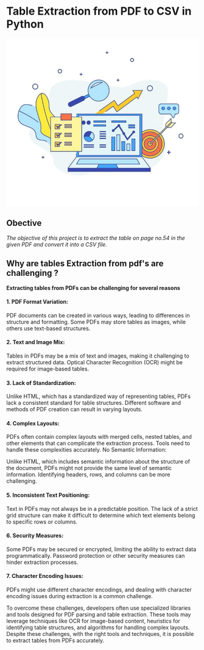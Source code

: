 # Table Extraction from PDF to CSV in Python

![pdf](pdf_to_csv.png)

## Obective

*The objective of this project is to extract the table on page no.54 in the given PDF and convert it into a CSV file.*

## Why are tables Extraction from pdf's are challenging ?

**Extracting tables from PDFs can be challenging for several reasons**

#### 1. PDF Format Variation:

PDF documents can be created in various ways, leading to differences in structure and formatting. Some PDFs may store tables as images, while others use text-based structures.

#### 2. Text and Image Mix:

Tables in PDFs may be a mix of text and images, making it challenging to extract structured data. Optical Character Recognition (OCR) might be required for image-based tables.

#### 3. Lack of Standardization:

Unlike HTML, which has a standardized way of representing tables, PDFs lack a consistent standard for table structures. Different software and methods of PDF creation can result in varying layouts.

#### 4. Complex Layouts:

PDFs often contain complex layouts with merged cells, nested tables, and other elements that can complicate the extraction process. Tools need to handle these complexities accurately.
No Semantic Information:

Unlike HTML, which includes semantic information about the structure of the document, PDFs might not provide the same level of semantic information. Identifying headers, rows, and columns can be more challenging.

#### 5. Inconsistent Text Positioning:

Text in PDFs may not always be in a predictable position. The lack of a strict grid structure can make it difficult to determine which text elements belong to specific rows or columns.

#### 6. Security Measures:

Some PDFs may be secured or encrypted, limiting the ability to extract data programmatically. Password protection or other security measures can hinder extraction processes.

#### 7. Character Encoding Issues:

PDFs might use different character encodings, and dealing with character encoding issues during extraction is a common challenge.

To overcome these challenges, developers often use specialized libraries and tools designed for PDF parsing and table extraction. These tools may leverage techniques like OCR for image-based content, heuristics for identifying table structures, and algorithms for handling complex layouts. Despite these challenges, with the right tools and techniques, it is possible to extract tables from PDFs accurately.
